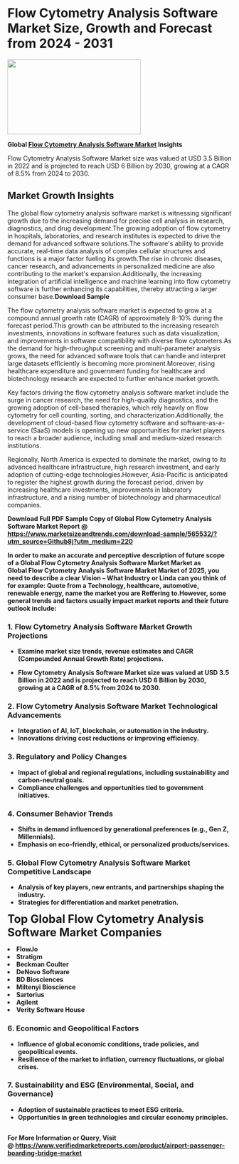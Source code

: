<H1>Flow Cytometry Analysis Software Market Size, Growth and Forecast from 2024 - 2031</H1><img class="aligncenter size-medium wp-image-584254" src="https://thirdeyenews.in/wp-content/uploads/2024/09/Global-Market-Research-300x168.jpeg" alt="" width="300" height="168" /><p><strong>Global&nbsp;<a href="https://www.marketsizeandtrends.com/download-sample/565532/?utm_source=Github8j?utm_medium=220">Flow Cytometry Analysis Software Market</a> Insights</strong></p><p>Flow Cytometry Analysis Software Market size was valued at USD 3.5 Billion in 2022 and is projected to reach USD 6 Billion by 2030, growing at a CAGR of 8.5% from 2024 to 2030.</p><p><h2>Market Growth Insights</h2> <p>The global flow cytometry analysis software market is witnessing significant growth due to the increasing demand for precise cell analysis in research, diagnostics, and drug development.The growing adoption of flow cytometry in hospitals, laboratories, and research institutes is expected to drive the demand for advanced software solutions.The software's ability to provide accurate, real-time data analysis of complex cellular structures and functions is a major factor fueling its growth.The rise in chronic diseases, cancer research, and advancements in personalized medicine are also contributing to the market's expansion.Additionally, the increasing integration of artificial intelligence and machine learning into flow cytometry software is further enhancing its capabilities, thereby attracting a larger consumer base.<strong>Download Sample</strong> <p>The flow cytometry analysis software market is expected to grow at a compound annual growth rate (CAGR) of approximately 8-10% during the forecast period.This growth can be attributed to the increasing research investments, innovations in software features such as data visualization, and improvements in software compatibility with diverse flow cytometers.As the demand for high-throughput screening and multi-parameter analysis grows, the need for advanced software tools that can handle and interpret large datasets efficiently is becoming more prominent.Moreover, rising healthcare expenditure and government funding for healthcare and biotechnology research are expected to further enhance market growth.<p>Key factors driving the flow cytometry analysis software market include the surge in cancer research, the need for high-quality diagnostics, and the growing adoption of cell-based therapies, which rely heavily on flow cytometry for cell counting, sorting, and characterization.Additionally, the development of cloud-based flow cytometry software and software-as-a-service (SaaS) models is opening up new opportunities for market players to reach a broader audience, including small and medium-sized research institutions.<p>Regionally, North America is expected to dominate the market, owing to its advanced healthcare infrastructure, high research investment, and early adoption of cutting-edge technologies.However, Asia-Pacific is anticipated to register the highest growth during the forecast period, driven by increasing healthcare investments, improvements in laboratory infrastructure, and a rising number of biotechnology and pharmaceutical companies.<strong></p><p><span class=""><strong>Download Full PDF Sample Copy of Global Flow Cytometry Analysis Software Market Report</strong> @ <a href="https://www.marketsizeandtrends.com/download-sample/565532/?utm_source=Github8j?utm_medium=220" target="_blank">https://www.marketsizeandtrends.com/download-sample/565532/?utm_source=Github8j?utm_medium=220</a></span></p><p>In order to make an accurate and perceptive description of future scope of a Global&nbsp;Flow Cytometry Analysis Software Market Market as Global&nbsp;Flow Cytometry Analysis Software Market Market of 2025, you need to describe a clear Vision &ndash; What Industry or Linda can you think of for example: Quote from a Technology, healthcare, automotive, renewable energy, name the market you are Reffering to.However, some general trends and factors usually impact market reports and their future outlook include:</p><h3>1.&nbsp;<strong>Flow Cytometry Analysis Software Market Growth Projections</strong></h3><ul><li>Examine market size trends, revenue estimates and CAGR (Compounded Annual Growth Rate) projections.</li><li><p>Flow Cytometry Analysis Software Market size was valued at USD 3.5 Billion in 2022 and is projected to reach USD 6 Billion by 2030, growing at a CAGR of 8.5% from 2024 to 2030.</p></li></ul><h3>2.&nbsp;<strong>Flow Cytometry Analysis Software Market Technological Advancements</strong></h3><ul><li>Integration of AI, IoT, blockchain, or automation in the industry.</li><li>Innovations driving cost reductions or improving efficiency.</li></ul><h3>3.&nbsp;<strong>Regulatory and Policy Changes</strong></h3><ul><li>Impact of global and regional regulations, including sustainability and carbon-neutral goals.</li><li>Compliance challenges and opportunities tied to government initiatives.</li></ul><h3>4.&nbsp;<strong>Consumer Behavior Trends</strong></h3><ul><li>Shifts in demand influenced by generational preferences (e.g., Gen Z, Millennials).</li><li>Emphasis on eco-friendly, ethical, or personalized products/services.</li></ul><h3>5.&nbsp;<strong>Global Flow Cytometry Analysis Software Market Competitive Landscape</strong></h3><ul><li>Analysis of key players, new entrants, and partnerships shaping the industry.</li><li>Strategies for differentiation and market penetration.</li></ul><p data-pm-slice="1 1 []"><span style="color: inherit; font-family: inherit; font-size: 25px;">Top Global Flow Cytometry Analysis Software Market Companies</span></p><div class="" data-test-id=""><p><li>FlowJo</li><li> Stratigm</li><li> Beckman Coulter</li><li> DeNovo Software</li><li> BD Biosciences</li><li> Miltenyi Bioscience</li><li> Sartorius</li><li> Agilent</li><li> Verity Software House</li></p></div><h3>6.&nbsp;<strong>Economic and Geopolitical Factors</strong></h3><ul><li>Influence of global economic conditions, trade policies, and geopolitical events.</li><li>Resilience of the market to inflation, currency fluctuations, or global crises.</li></ul><h3>7.&nbsp;<strong>Sustainability and ESG (Environmental, Social, and Governance)</strong></h3><ul><li>Adoption of sustainable practices to meet ESG criteria.</li><li>Opportunities in green technologies and circular economy principles.</li></ul><h2><strong style="font-size: 14px;">For More Information or Query, Visit @&nbsp;</strong><a style="background-color: #ffffff; font-size: 14px;" href="https://www.marketsizeandtrends.com/report/flow-cytometry-analysis-software-market/" target="_blank">https://www.verifiedmarketreports.com/product/airport-passenger-boarding-bridge-market</a></h2>